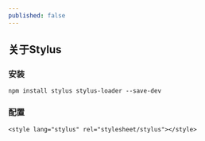 ```yaml
---
published: false
---
```

## 关于Stylus

### 安装

```
npm install stylus stylus-loader --save-dev
```
### 配置

```
<style lang="stylus" rel="stylesheet/stylus"></style>
```
